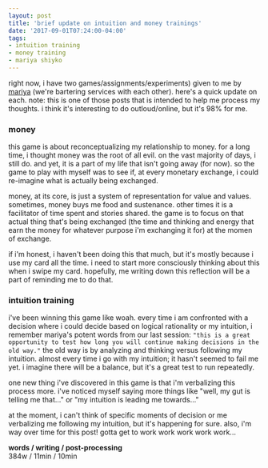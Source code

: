 ```yaml
---
layout: post
title: 'brief update on intuition and money trainings'
date: '2017-09-01T07:24:00-04:00'
tags:
- intuition training
- money training
- mariya shiyko
--- 
```


right now, i have two games/assignments/experiments) given to me by [mariya](https://www.schoolofmindfulplay.com/) (we're bartering services with each other). here's a quick update on each. note: this is one of those posts that is intended to help me process my thoughts. i think it's interesting to do outloud/online, but it's 98% for me.

### money

this game is about reconceptualizing my relationship to money. for a long time, i thought money was the root of all evil. on the vast majority of days, i still do. and yet, it is a part of my life that isn't going away (for now). so the game to play with myself was to see if, at every monetary exchange, i could re-imagine what is actually being exchanged. 

money, at its core, is just a system of representation for value and values. sometimes, money buys me food and sustenance. other times it is a facilitator of time spent and stories shared. the game is to focus on that actual thing that's being exchanged (the time and thinking and energy that earn the money for whatever purpose i'm exchanging it for) at the momen of exchange. 

if i'm honest, i haven't been doing this that much, but it's mostly because i use my card all the time. i need to start more consciously thinking about this when i swipe my card. hopefully, me writing down this reflection will be a part of reminding me to do that. 

### intuition training

i've been winning this game like woah. every time i am confronted with a decision where i could decide based on logical rationality or my intuition, i remember mariya's potent words from our last session: ```"this is a great opportunity to test how long you will continue making decisions in the old way."``` the old way is by analyzing and thinking versus following my intuition. almost every time i go with my intuition; it hasn't seemed to fail me yet. i imagine there will be a balance, but it's a great test to run repeatedly.

one new thing i've discovered in this game is that i'm verbalizing this process more. i've noticed myself saying more things like "well, my gut is telling me that..." or "my intuition is leading me towards..." 

at the moment, i can't think of specific moments of decision or me verbalizing me following my intuition, but it's happening for sure. also, i'm way over time for this post! gotta get to work work work work work...

<!-- hyperlink bank -->

**words / writing / post-processing**  
384w / 11min / 10min